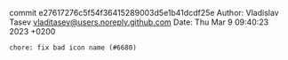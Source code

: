 commit e27617276c5f54f36415289003d5e1b41dcdf25e
Author: Vladislav Tasev <vladitasev@users.noreply.github.com>
Date:   Thu Mar 9 09:40:23 2023 +0200

    chore: fix bad icon name (#6680)

